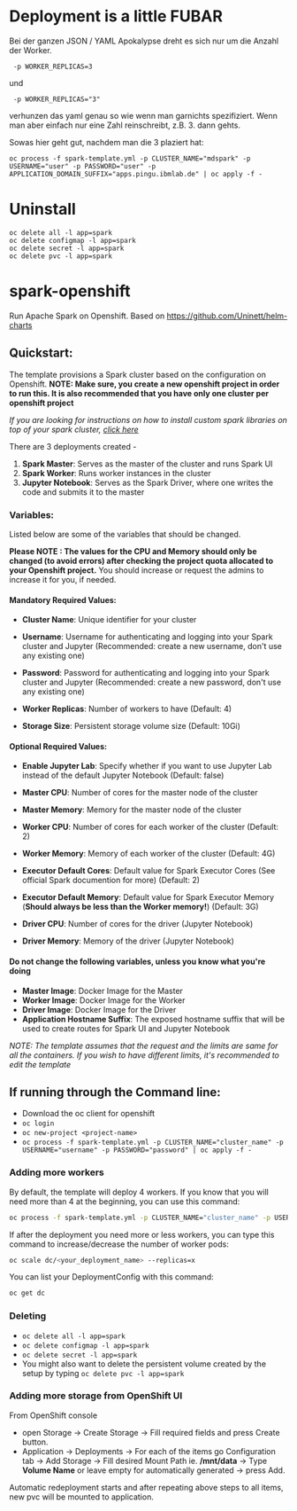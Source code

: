 # Deployment is a little FUBAR

Bei der ganzen JSON / YAML Apokalypse dreht es sich nur um die Anzahl der Worker.
````
 -p WORKER_REPLICAS=3
````
und
````
 -p WORKER_REPLICAS="3"
````
verhunzen das yaml genau so wie wenn man garnichts spezifiziert.
Wenn man aber einfach nur eine Zahl reinschreibt, z.B. 3. dann gehts.

Sowas hier geht gut, nachdem man die 3 plaziert hat:

````
oc process -f spark-template.yml -p CLUSTER_NAME="mdspark" -p USERNAME="user" -p PASSWORD="user" -p APPLICATION_DOMAIN_SUFFIX="apps.pingu.ibmlab.de" | oc apply -f -
````

# Uninstall 

````
oc delete all -l app=spark
oc delete configmap -l app=spark
oc delete secret -l app=spark
oc delete pvc -l app=spark
````


# spark-openshift
Run Apache Spark on Openshift. Based on https://github.com/Uninett/helm-charts

## Quickstart:

The template provisions a Spark cluster based on the configuration on Openshift. 
**NOTE: Make sure, you create a new openshift project in order to run this. It is also recommended that you have only one cluster per openshift project**

*If you are looking for instructions on how to install custom spark libraries on top of your spark cluster, [click here](https://github.com/CSCfi/spark-openshift/blob/master/installing_libraries.md)*

There are 3 deployments created - 
1. **Spark Master**: Serves as the master of the cluster and runs Spark UI
2. **Spark Worker**: Runs worker instances in the cluster
3. **Jupyter Notebook**: Serves as the Spark Driver, where one writes the code and submits it to the master

### Variables:

Listed below are some of the variables that should be changed.

**Please NOTE : The values for the CPU and Memory should only be changed (to avoid errors) after checking the project quota allocated to your Openshift project.** You should increase or request the admins to increase it for you, if needed.

#### Mandatory Required Values:
- **Cluster Name**: Unique identifier for your cluster
- **Username**: Username for authenticating and logging into your Spark cluster and Jupyter (Recommended: create a new username, don't use any existing one)
- **Password**: Password for authenticating and logging into your Spark cluster and Jupyter (Recommended: create a new password, don't use any existing one)
- **Worker Replicas**: Number of workers to have (Default: 4)

- **Storage Size**: Persistent storage volume size (Default: 10Gi)

#### Optional Required Values:
- **Enable Jupyter Lab**: Specify whether if you want to use Jupyter Lab instead of the default Jupyter Notebook (Default: false) 
- **Master CPU**: Number of cores for the master node of the cluster
- **Master Memory**: Memory for the master node of the cluster
- **Worker CPU**: Number of cores for each worker of the cluster (Default: 2)
- **Worker Memory**: Memory of each worker of the cluster (Default: 4G)

- **Executor Default Cores**: Default value for Spark Executor Cores (See official Spark documention for more) (Default: 2)
- **Executor Default Memory**: Default value for Spark Executor Memory (**Should always be less than the Worker memory!**) (Default: 3G)

- **Driver CPU**: Number of cores for the driver (Jupyter Notebook)
- **Driver Memory**: Memory of the driver (Jupyter Notebook)

#### Do not change the following variables, unless you know what you're doing
- **Master Image**: Docker Image for the Master
- **Worker Image**: Docker Image for the Worker 
- **Driver Image**: Docker Image for the Driver 
- **Application Hostname Suffix**: The exposed hostname suffix that will be used to create routes for Spark UI and Jupyter Notebook

*NOTE: The template assumes that the request and the limits are same for all the containers. If you wish to have different limits, it's recommended to edit the template*


## If running through the Command line:

* Download the oc client for openshift
* `oc login`
* `oc new-project <project-name>`
* `oc process -f spark-template.yml -p CLUSTER_NAME="cluster_name" -p USERNAME="username" -p PASSWORD="password" | oc apply -f -`

### Adding more workers
By default, the template will deploy 4 workers. If you know that you will need more than 4 at the beginning, you can use this command:  
```sh
oc process -f spark-template.yml -p CLUSTER_NAME="cluster_name" -p USERNAME="username" -p PASSWORD="password" -p WORKER_REPLICAS="x"
```

If after the deployment you need more or less workers, you can type this command to increase/decrease the number of worker pods:  
```sh
oc scale dc/<your_deployment_name> --replicas=x
```

You can list your DeploymentConfig with this command:
```sh
oc get dc
```

### Deleting

* `oc delete all -l app=spark`
* `oc delete configmap -l app=spark`
* `oc delete secret -l app=spark`
* You might also want to delete the persistent volume created by the setup by typing `oc delete pvc -l app=spark`

### Adding more storage from OpenShift UI
From OpenShift console
* open Storage -> Create Storage -> Fill required fields and press Create button.
* Application -> Deployments -> For each of the items go Configuration tab -> Add Storage -> Fill desired Mount Path ie. **/mnt/data**  -> Type **Volume Name** or leave empty for automatically generated -> press Add.

Automatic redeployment starts and after repeating above steps to all items, new pvc will be mounted to application.
